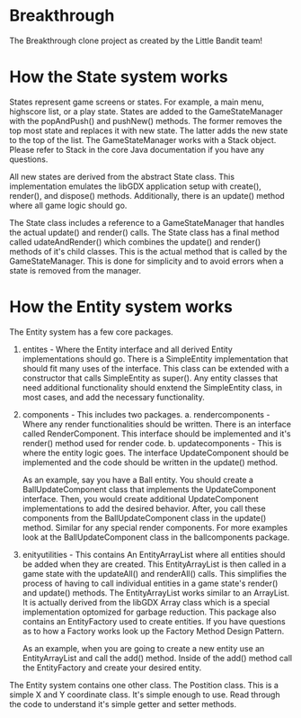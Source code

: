 Breakthrough
============

The Breakthrough clone project as created by the Little Bandit team!



How the State system works
==========================

States represent game screens or states. For example, a main menu, highscore list, or a play state. States are added to the GameStateManager with the popAndPush() and pushNew() methods. The former removes the top most state and replaces it with new state. The latter adds the new state to the top of the list. The GameStateManager works with a Stack object. Please refer to Stack in the core Java documentation if you have any questions.

All new states are derived from the abstract State class. This implementation emulates the libGDX application setup with create(), render(), and dispose() methods. Additionally, there is an update() method where all game logic should go.

The State class includes a reference to a GameStateManager that handles the actual update() and render() calls. The State class has a final method called udateAndRender() which combines the update() and render() methods of it's child classes. This is the actual method that is called by the GameStateManager. This is done for simplicity and to avoid errors when a state is removed from the manager.


How the Entity system works
===========================

The Entity system has a few core packages. 

1. entites - Where the Entity interface and all derived Entity implementations should go. There is a SimpleEntity implementation that should fit many uses of the interface. This class can be extended with a constructor that calls SimpleEntity as super(). Any entity classes that need additional functionality should enxtend the SimpleEntity class, in most cases, and add the necessary functionality.

2. components - This includes two packages.
    a. rendercomponents - Where any render functionalities should be written. There is an interface called RenderComponent. This interface should be implemented and it's render() method used for render code.
    b. updatecomponents - This is where the entity logic goes. The interface UpdateComponent should be implemented and the code should be written in the update() method.
    
    As an example, say you have a Ball entity. You should create a BallUpdateComponent class that implements the UpdateComponent interface. Then, you would create additional UpdateComponent implementations to add the desired behavior. After, you call these components from the BallUpdateComponent class in the update() method. Similar for any special render components. For more examples look at the BallUpdateComponent class in the ballcomponents package.
    
3. enityutilities - This contains An EntityArrayList where all entities should be added when they are created. This EntityArrayList is then called in a game state with the updateAll() and renderAll() calls. This simplifies the process of having to call individual entities in a game state's render() and update() methods. The EntityArrayList works similar to an ArrayList. It is actually derived from the libGDX Array class which is a special implementation optomized for garbage reduction. This package also contains an EntityFactory used to create entities. If you have questions as to how a Factory works look up the Factory Method Design Pattern.
    
    As an example, when you are going to create a new entity use an EntityArrayList and call the add() method. Inside of the add() method call the EntityFactory and create your desired entity.

The Entity system contains one other class. The Postition class. This is a simple X and Y coordinate class. It's simple enough to use. Read through the code to understand it's simple getter and setter methods.
